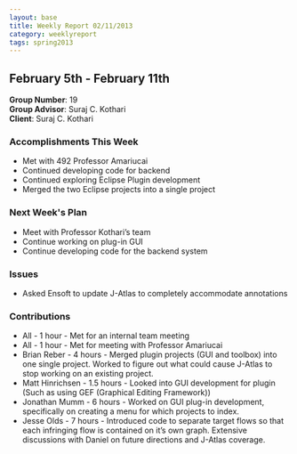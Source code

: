 ```yaml
---
layout: base
title: Weekly Report 02/11/2013
category: weeklyreport
tags: spring2013
---
```


## February 5th - February 11th

**Group Number**: 19  
**Group Advisor**: Suraj C. Kothari  
**Client**: Suraj C. Kothari  

### Accomplishments This Week

* Met with 492 Professor Amariucai
* Continued developing code for backend
* Continued exploring Eclipse Plugin development
* Merged the two Eclipse projects into a single project

### Next Week's Plan

* Meet with Professor Kothari’s team
* Continue working on plug-in GUI
* Continue developing code for the backend system

### Issues

* Asked Ensoft to update J-Atlas to completely accommodate annotations

### Contributions

* All - 1 hour - Met for an internal team meeting
* All - 1 hour - Met for meeting with Professor Amariucai
* Brian Reber - 4 hours - Merged plugin projects (GUI and toolbox) into one single project. Worked to figure out what could cause J-Atlas to stop working on an existing project.
* Matt Hinrichsen - 1.5 hours - Looked into GUI development for plugin (Such as using GEF (Graphical Editing Framework))
* Jonathan Mumm - 6 hours - Worked on GUI plug-in development, specifically on creating a menu for which projects to index.
* Jesse Olds - 7 hours - Introduced code to separate target flows so that each infringing flow is contained on it’s own graph. Extensive discussions with Daniel on future directions and J-Atlas coverage.
